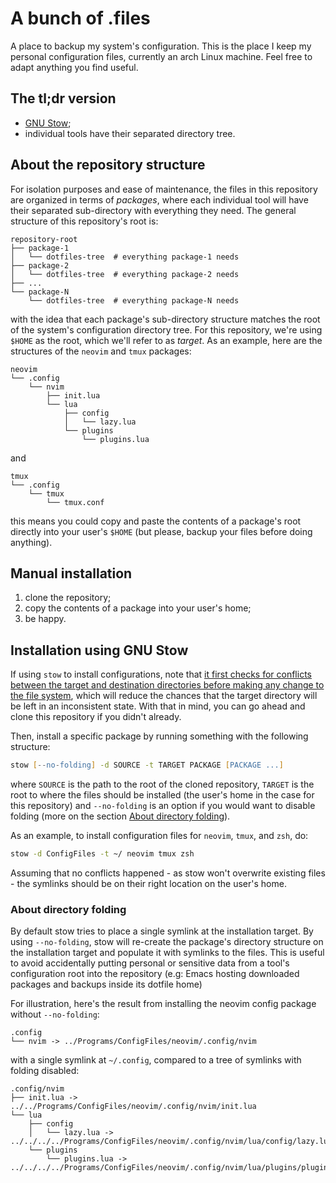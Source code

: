 # A bunch of .files

A place to backup my system's configuration. This is the place I keep my personal
configuration files, currently an arch Linux machine. Feel free to adapt anything you
find useful.

## The tl;dr version

* [GNU Stow][stow];
* individual tools have their separated directory tree.

## About the repository structure

For isolation purposes and ease of maintenance, the files in this repository are
organized in terms of *packages*, where each individual tool will have their separated
sub-directory with everything they need. The general structure of this repository's root
is:

```text
repository-root
├── package-1
│   └── dotfiles-tree  # everything package-1 needs
├── package-2
│   └── dotfiles-tree  # everything package-2 needs
├── ...
└── package-N
    └── dotfiles-tree  # everything package-N needs
```

with the idea that each package's sub-directory structure matches the root of the system's
configuration directory tree. For this repository, we're using `$HOME` as the root, which
we'll refer to as *target*. As an example, here are the structures of the `neovim` and
`tmux` packages:

```text
neovim
└── .config
    └── nvim
        ├── init.lua
        └── lua
            ├── config
            │   └── lazy.lua
            └── plugins
                └── plugins.lua
```

and

```text
tmux
└── .config
    └── tmux
        └── tmux.conf
```

this means you could copy and paste the contents of a package's root directly into your
user's `$HOME` (but please, backup your files before doing anything).

## Manual installation

1. clone the repository;
2. copy the contents of a package into your user's home;
3. be happy.

## Installation using GNU Stow

If using `stow` to install configurations, note that [it first checks for conflicts
between the target and destination directories before making any change to the file
system][deferred-op], which will reduce the chances that the target directory will be left
in an inconsistent state. With that in mind, you can go ahead and clone this repository if
you didn't already.

Then, install a specific package by running something with the following structure:

```zsh
stow [--no-folding] -d SOURCE -t TARGET PACKAGE [PACKAGE ...]
```

where `SOURCE` is the path to the root of the cloned repository, `TARGET` is the root to
where the files should be installed (the user's home in the case for this repository) and
`--no-folding` is an option if you would want to disable folding (more on the section
[About directory folding](#target-directory-folding)).

As an example, to install configuration files for `neovim`, `tmux`, and `zsh`, do:

```zsh
stow -d ConfigFiles -t ~/ neovim tmux zsh
```

Assuming that no conflicts happened - as stow won't overwrite existing files - the
symlinks should be on their right location on the user's home.

### About directory folding

By default stow tries to place a single symlink at the installation target. By using
`--no-folding`, stow will re-create the package's directory structure on the installation
target and populate it with symlinks to the files. This is useful to avoid accidentally
putting personal or sensitive data from a tool's configuration root into the repository
(e.g: Emacs hosting downloaded packages and backups inside its dotfile home)

For illustration, here's the result from installing the neovim config package without
`--no-folding`:

```text
.config
└── nvim -> ../Programs/ConfigFiles/neovim/.config/nvim
```

with a single symlink at `~/.config`, compared to a tree of symlinks with folding
disabled:

```text
.config/nvim
├── init.lua -> ../../Programs/ConfigFiles/neovim/.config/nvim/init.lua
└── lua
    ├── config
    │   └── lazy.lua -> ../../../../Programs/ConfigFiles/neovim/.config/nvim/lua/config/lazy.lua
    └── plugins
        └── plugins.lua -> ../../../../Programs/ConfigFiles/neovim/.config/nvim/lua/plugins/plugins.lua
```

[stow]: https://www.gnu.org/software/stow/
[deferred-op]: https://www.gnu.org/software/stow/manual/stow.html#Deferred-Operation-1

